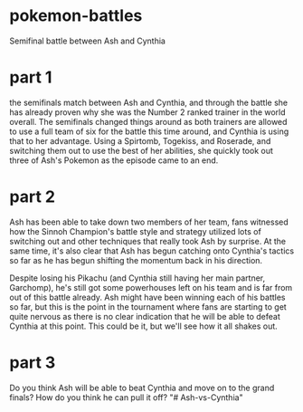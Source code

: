 
# pokemon-battles
Semifinal battle between Ash and Cynthia

# part 1 


the semifinals match between Ash and Cynthia, and through the battle she has already proven why she was the Number 2 ranked trainer in the world overall. The semifinals changed things around as both trainers are allowed to use a full team of six for the battle this time around, and Cynthia is using that to her advantage. Using a Spirtomb, Togekiss, and Roserade, and switching them out to use the best of her abilities, she quickly took out three of Ash's Pokemon as the episode came to an end. 
# part 2
Ash has been able to take down two members of her team, fans witnessed how the Sinnoh Champion's battle style and strategy utilized lots of switching out and other techniques that really took Ash by surprise. At the same time, it's also clear that Ash has begun catching onto Cynthia's tactics so far as he has begun shifting the momentum back in his direction. 

Despite losing his Pikachu (and Cynthia still having her main partner, Garchomp), he's still got some powerhouses left on his team and is far from out of this battle already. Ash might have been winning each of his battles so far, but this is the point in the tournament where fans are starting to get quite nervous as there is no clear indication that he will be able to defeat Cynthia at this point. This could be it, but we'll see how it all shakes out. 
# part 3
Do you think Ash will be able to beat Cynthia and move on to the grand finals? How do you think he can pull it off?
"# Ash-vs-Cynthia" 
